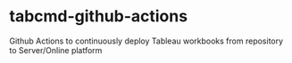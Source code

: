 # tabcmd-github-actions
Github Actions to continuously deploy Tableau workbooks from repository to Server/Online platform
